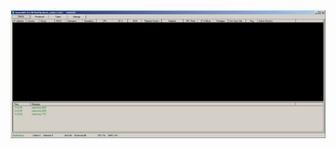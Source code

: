 ![Screenshot](https://raw.githubusercontent.com/Cryakl/Ultimate-RAT-Collection/refs/heads/main/AsyncRAT/Mods/AsyncRAT%20v0.5.7B%20Mod%20by%20@ext_coder%20v%202.0/Screenshot.png)
